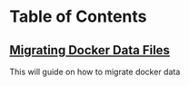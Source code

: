 # Table of Contents
## [Migrating Docker Data Files](/docker-data-migration.md)
  This will guide on how to migrate docker data
